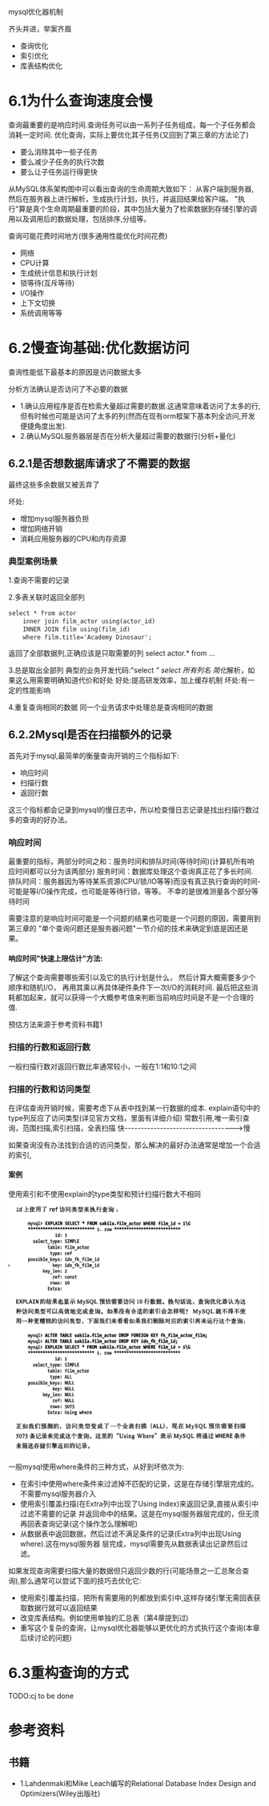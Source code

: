 
mysql优化器机制

齐头并进，举案齐眉
* 查询优化
* 索引优化
* 库表结构优化

# 6.1为什么查询速度会慢
查询最重要的是响应时间.查询任务可以由一系列子任务组成，每一个子任务都会消耗一定时间.
优化查询，实际上要优化其子任务(又回到了第三章的方法论了)
* 要么消除其中一些子任务
* 要么减少子任务的执行次数
* 要么让子任务运行得更快

从MySQL体系架构图中可以看出查询的生命周期大致如下：
从客户端到服务器,然后在服务器上进行解析，生成执行计划，执行，并返回结果给客户端。
"执行"算是真个生命周期最重要的阶段，其中包括大量为了检索数据到存储引擎的调用以及调用后的数据处理，包括排序,分组等。

查询可能花费时间地方(很多通用性能优化时间花费)
* 网络
* CPU计算
* 生成统计信息和执行计划
* 锁等待(互斥等待)
* I/O操作
* 上下文切换
* 系统调用等等


# 6.2慢查询基础:优化数据访问
查询性能低下最基本的原因是访问数据太多

分析方法确认是否访问了不必要的数据
* 1.确认应用程序是否在检索大量超过需要的数据.这通常意味着访问了太多的行,但有时候也可能是访问了太多的列(然而在现有orm框架下基本列全访问,开发便捷角度出发).
* 2.确认MySQL服务器层是否在分析大量超过需要的数据行(分析+量化)

## 6.2.1是否想数据库请求了不需要的数据
最终这些多余数据又被丢弃了

坏处:
* 增加mysql服务器负担
* 增加网络开销
* 消耗应用服务器的CPU和内存资源

### 典型案例场景
1.查询不需要的记录

2.多表关联时返回全部列
```mysql
select * from actor 
    inner join film_actor using(actor_id)
    INNER JOIN film using(film_id)
    where film.title='Academy Dinosaur';
```
返回了全部数据列,正确应该是只取需要的列 select actor.* from ...

3.总是取出全部列
典型的业务开发代码:"select *"
select 所有列名 简化*解析，如果这么用需要明确知道代价和好处
好处:提高研发效率，加上缓存机制
坏处:有一定的性能影响

4.重复查询相同的数据
同一个业务请求中处理总是查询相同的数据

## 6.2.2Mysql是否在扫描额外的记录
首先对于mysql,最简单的衡量查询开销的三个指标如下:
* 响应时间
* 扫描行数
* 返回行数

这三个指标都会记录到mysql的慢日志中，所以检查慢日志记录是找出扫描行数过多的查询的好办法。

### 响应时间
最重要的指标，两部分时间之和：服务时间和排队时间(等待时间)(计算机所有响应时间都可以分为该两部分)
服务时间：数据库处理这个查询真正花了多长时间.
排队时间：服务器因为等待某系资源(CPU/锁/IO等等)而没有真正执行查询的时间-可能是等I/O操作完成，也可能是等待行锁，等等。
不幸的是很难测量各个部分等待时间

需要注意的是响应时间可能是一个问题的结果也可能是一个问题的原因，需要用到第三章的
"单个查询问题还是服务器问题"一节介绍的技术来确定到底是因还是果。

#### 响应时间"快速上限估计"方法:
了解这个查询需要哪些索引以及它的执行计划是什么，
然后计算大概需要多少个顺序和随机I/O，
再用其乘以再具体硬件条件下一次I/O的消耗时间.
最后把这些消耗都加起来，就可以获得一个大概参考值来判断当前响应时间是不是一个合理的值.

预估方法来源于参考资料书籍1

### 扫描的行数和返回行数

一般扫描行数对返回行数比率通常较小，一般在1:1和10:1之间

### 扫描的行数和访问类型 
在评估查询开销时候，需要考虑下从表中找到某一行数据的成本.
explain语句中的type列反应了访问类型(详见官方文档，里面有详细介绍)
常数引用,唯一索引查询，范围扫描,索引扫描，全表扫描
快---------------------------------->慢

如果查询没有办法找到合适的访问类型，那么解决的最好办法通常是增加一个合适的索引,

#### 案例
使用索引和不使用explain的type类型和预计扫描行数大不相同
![6explain有无索引type不同](img/six/6explain有无索引type类型大不相同.png)

一般mysql使用where条件的三种方式，从好到坏依次为:
* 在索引中使用where条件来过滤掉不匹配的记录，这是在存储引擎层完成的。不需要mysql服务器介入
* 使用索引覆盖扫描(在Extra列中出现了Using index)来返回记录,直接从索引中过滤不需要的记录
并返回命中的结果。这是在mysql服务器层完成的，但无须再回表查询记录(这个操作怎么理解呢)
* 从数据表中返回数据，然后过滤不满足条件的记录(Extra列中出现Using where).这在mysql服务器
层完成，mysql需要先从数据表读出记录然后过滤。


如果发现查询需要扫描大量的数据但只返回少数的行(可能场景之一汇总聚合查询),那么通常可以尝试下面的技巧去优化它:
* 使用索引覆盖扫描，把所有需要用的列都放到索引中,这样存储引擎无需回表获取数据行就可以返回结果
* 改变库表结构。例如使用单独的汇总表（第4章提到过)
* 重写这个复杂的查询，让mysql优化器能够以更优化的方式执行这个查询(本章后续讨论的问题)

# 6.3重构查询的方式
TODO:cj to be done

# 参考资料
## 书籍
* 1.Lahdenmaki和Mike Leach编写的Relational Database Index Design and Optimizers(Wiley出版社)



